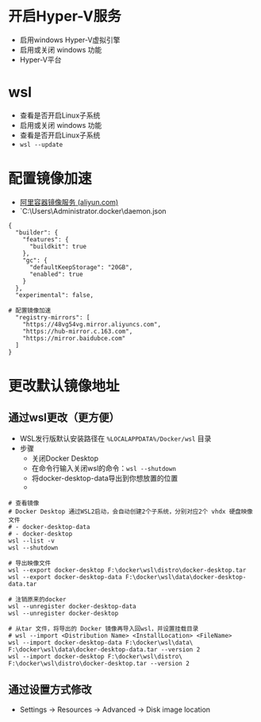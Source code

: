 # 开启Hyper-V服务
- 启用windows Hyper-V虚拟引擎
- 启用或关闭 windows 功能
- Hyper-V平台

# wsl
- 查看是否开启Linux子系统
- 启用或关闭 windows 功能
- 查看是否开启Linux子系统
- `wsl --update`

# 配置镜像加速
- [阿里容器镜像服务 (aliyun.com)](https://cr.console.aliyun.com/cn-hangzhou/instances/mirrors?accounttraceid=c6b27c906c5548d6b9fee2bfa1c6862afvxh)
- `C:\Users\Administrator\.docker\daemon.json

```
{
  "builder": {
    "features": {
      "buildkit": true
    },
    "gc": {
      "defaultKeepStorage": "20GB",
      "enabled": true
    }
  },
  "experimental": false,

# 配置镜像加速
  "registry-mirrors": [
    "https://48vg54vg.mirror.aliyuncs.com",
  	"https://hub-mirror.c.163.com",
  	"https://mirror.baidubce.com"
  ]
}

```

# 更改默认镜像地址
## 通过wsl更改（更方便）
- WSL发行版默认安装路径在 `%LOCALAPPDATA%/Docker/wsl` 目录
- 步骤
	- 关闭Docker Desktop
	- 在命令行输入关闭wsl的命令：`wsl --shutdown`
	- 将docker-desktop-data导出到你想放置的位置
	- 
```
# 查看镜像
# Docker Desktop 通过WSL2启动，会自动创建2个子系统，分别对应2个 vhdx 硬盘映像文件
# - docker-desktop-data
# - docker-desktop
wsl --list -v 
wsl --shutdown

# 导出映像文件
wsl --export docker-desktop F:\docker\wsl\distro\docker-desktop.tar
wsl --export docker-desktop-data F:\docker\wsl\data\docker-desktop-data.tar  

# 注销原来的docker
wsl --unregister docker-desktop-data
wsl --unregister docker-desktop

# 从tar 文件，将导出的 Docker 镜像再导入回wsl，并设置挂载目录
# wsl --import <Distribution Name> <InstallLocation> <FileName>
wsl --import docker-desktop-data F:\docker\wsl\data\  F:\docker\wsl\data\docker-desktop-data.tar --version 2
wsl --import docker-desktop F:\docker\wsl\distro\  F:\docker\wsl\distro\docker-desktop.tar --version 2
```

## 通过设置方式修改
- Settings -> Resources -> Advanced -> Disk image location

